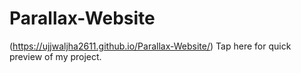 # Parallax-Website

(https://ujjwaljha2611.github.io/Parallax-Website/) Tap here for quick preview of my project.
